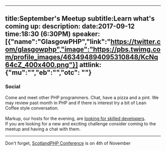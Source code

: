 ----
title:September's Meetup
subtitle:Learn what's coming up:
description:
date:2017-09-12
time:18:30 (6:30PM)
speaker:[{"name":"GlasgowPHP","link":"https://twitter.com/glasgowphp","image":"https://pbs.twimg.com/profile_images/463494894095310848/KcNq64cZ_400x400.png"}]
attlink:{"mu":"","eb":"","otc": ""}
----

### Social

Come and meet other PHP programmers. Chat, have a pizza and a pint.
We may review past month in PHP and if there is interest try a bit of Lean Coffee style conversation.
<br/>
<br/>
Markup, our hosts for the evening, are [looking for skilled developers](https://www.usemarkup.com/careers).  
If you are looking for a new and exciting challenge consider coming to the meetup and having a chat with them.

---
Don't forget, [ScotlandPHP Conference](https://conference.scotlandphp.co.uk/) is on 4th of November
